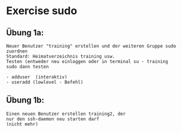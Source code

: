 # Exercise sudo 

## Übung 1a:
    
```
Neuer Benutzer "training" erstellen und der weiteren Gruppe sudo zuordnen
Standard: Heimatverzeichnis training usw. 
Testen (entweder neu einloggen oder in terminal su - training 
sudo dann testen 

- adduser  (interaktiv) 
- useradd (lowlevel - Befehl) 
```

## Übung 1b:

```    
Einen neuen Benutzer erstellen training2, der
nur den ssh-daemon neu starten darf 
(nicht mehr)
```
